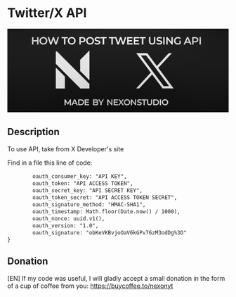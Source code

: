 # Twitter/X API

![Alternatice](https://github.com/nexonyt/twitter-x-API/blob/main/header.png)

## Description

To use API, take from X Developer's site

Find in a file this line of code:

```const Auth_2 = {
        oauth_consumer_key: "API KEY",
        oauth_token: "API ACCESS TOKEN",
        oauth_secret_key: "API SECRET KEY",
        oauth_token_secret: "API ACCESS TOKEN SECRET",
        oauth_signature_method: "HMAC-SHA1",
        oauth_timestamp: Math.floor(Date.now() / 1000),
        oauth_nonce: uuid.v1(),
        oauth_version: "1.0",
        oauth_signature: "obKeVKBvjoOaV6kGPv76zM3odDg%3D"
}
```

## Donation
[EN] If my code was useful, I will gladly accept a small donation in the form of a cup of coffee from you: https://buycoffee.to/nexonyt
